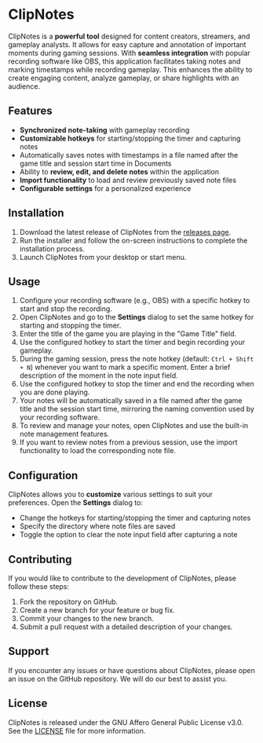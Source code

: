 # ClipNotes

ClipNotes is a **powerful tool** designed for content creators, streamers, and gameplay analysts. It allows for easy capture and annotation of important moments during gaming sessions. With **seamless integration** with popular recording software like OBS, this application facilitates taking notes and marking timestamps while recording gameplay. This enhances the ability to create engaging content, analyze gameplay, or share highlights with an audience.

## Features

- **Synchronized note-taking** with gameplay recording
- **Customizable hotkeys** for starting/stopping the timer and capturing notes
- Automatically saves notes with timestamps in a file named after the game title and session start time in Documents
- Ability to **review, edit, and delete notes** within the application
- **Import functionality** to load and review previously saved note files
- **Configurable settings** for a personalized experience

## Installation

1. Download the latest release of ClipNotes from the [releases page](https://github.com/Trigger1221/ClipNotes/releases).
2. Run the installer and follow the on-screen instructions to complete the installation process.
3. Launch ClipNotes from your desktop or start menu.

## Usage

1. Configure your recording software (e.g., OBS) with a specific hotkey to start and stop the recording.
2. Open ClipNotes and go to the **Settings** dialog to set the same hotkey for starting and stopping the timer.
3. Enter the title of the game you are playing in the "Game Title" field.
4. Use the configured hotkey to start the timer and begin recording your gameplay.
5. During the gaming session, press the note hotkey (default: `Ctrl + Shift + N`) whenever you want to mark a specific moment. Enter a brief description of the moment in the note input field.
6. Use the configured hotkey to stop the timer and end the recording when you are done playing.
7. Your notes will be automatically saved in a file named after the game title and the session start time, mirroring the naming convention used by your recording software.
8. To review and manage your notes, open ClipNotes and use the built-in note management features.
9. If you want to review notes from a previous session, use the import functionality to load the corresponding note file.

## Configuration

ClipNotes allows you to **customize** various settings to suit your preferences. Open the **Settings** dialog to:

- Change the hotkeys for starting/stopping the timer and capturing notes
- Specify the directory where note files are saved
- Toggle the option to clear the note input field after capturing a note

## Contributing

If you would like to contribute to the development of ClipNotes, please follow these steps:

1. Fork the repository on GitHub.
2. Create a new branch for your feature or bug fix.
3. Commit your changes to the new branch.
4. Submit a pull request with a detailed description of your changes.

## Support

If you encounter any issues or have questions about ClipNotes, please open an issue on the GitHub repository. We will do our best to assist you.

## License

ClipNotes is released under the GNU Affero General Public License v3.0. See the [LICENSE](LICENSE) file for more information.
